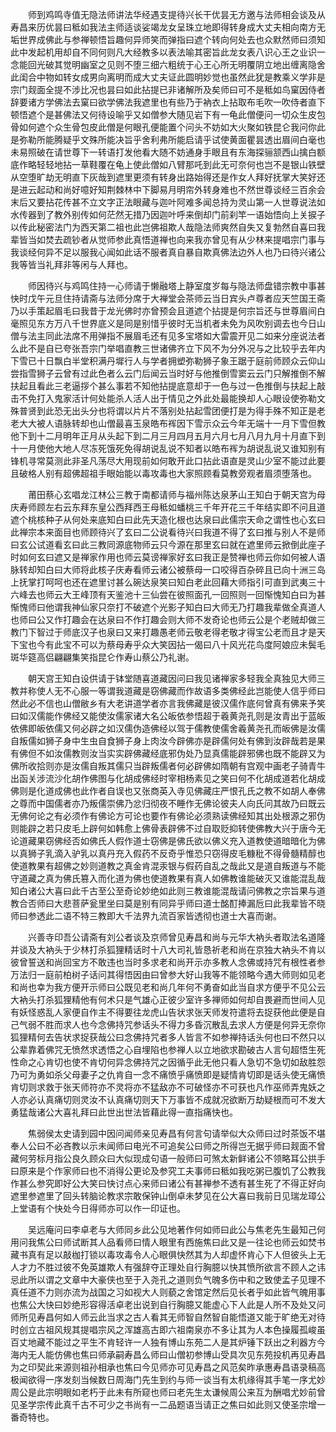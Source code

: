 <!-- { "loadSidebar": true } -->
　　师到鸡鸣寺值无隐法师讲法华经遇支提待兴长干优昙无方邀与法师相会谈及从寿昌来历优昙曰秪如我法主师适谈娑竭龙女呈珠立地即得转身成大丈夫相向南方无垢世界成佛此与参禅顿悟旨趣何异师笑而弹指曰遮个转向何处去也众默然师曰须知此中发起机用却自不同何则凡大经教多以表法喻其密旨此龙女表八识心王之业识一念能回光破其觉明幽室之见则不堕三细六粗统于心王心所无明覆阴立地出缠离隐舍此闺合中物如转女成男向离明而成大丈夫证此圆明妙觉也虽然此犹是教乘义学非是宗门觌面全提不涉比况也昙曰如此拈提已非诸解所及矣师曰可不是秪如鸟窠因侍者辞要诸方学佛法去窠曰欲学佛法我遮里也有些乃于衲衣上拈取布毛吹一吹侍者直下顿悟遮个是甚佛法又何待设喻乎又如僧参大随见岩下有一龟此僧便问一切众生皮包骨如何遮个众生骨包皮此僧是何眼孔便能置个问头不妨如大火聚如铁昆仑我问你此是弥勒所能腾疑乎文殊所能决旨乎舍利弗所能启请乎试使黄面瞿昙透出眉间白毫也未易照破在请世尊下一转语打发他看大随不妨通身手眼且有东海探骊颔西山擒白额底作略轻轻地拈一草鞋覆在龟上使此僧如八臂那吒到此无可奈何也岂不是银山铁壁从空堕旷劫无明直下灰哉到遮里更须有转身出路始得还是作女人拜好抚掌大笑好还是进云起动和尚好噫好知荆棘林中下脚易月明帘外转身难也不然世尊谈经三百余会末后又要拈花传甚不立文字正法眼藏与迦叶阿难多闻总持为灵山第一人世尊说法如水传器到了教外别传如何茫然无措乃因迦叶呼来倒却门前刹竿一语始悟向上关捩子以传此秘密法门为西天第二祖也此岂佛祖欺人哉隐法师爽然自失又复勃然自喜曰我辈皆当如焚去疏钞者从觉师参此真悟道禅也向来我亦曾见有从少林来提唱宗门事与我谈经何异不足以服我心闻如此话不服者真自暴自欺真佛法边外人也乃曰待兴诸公我等皆当礼拜非等闲与人拜也。

　　师因待兴与鸡鸣住持一心师请于懒融塔上静室度岁每与隐法师盘错宗教中事甚快时戊午元旦住持请斋与法师分席于大禅堂会茶师云当日宾头卢尊者应天竺国王斋乃以手策起眉毛曰我昔于龙光佛时亦曾预会且道遮个拈提是何宗旨还与世尊眉间白毫照见东方万八千世界底义是同是别惜乎彼时无当机者未免为风吹别调去也今日山僧与法主同此法席不用弹指不展眉毛还有见多宝塔如大雷震开见二如来分座说法者么此不是自已夸张吾宗门举唱直教三世诸佛齐立下风不为分外况与之比较乎去年内下雪已十日飘白半堂积满丹墀行人与学者拥塑弥勒狮子象王踞于庭前师顾众云仰山尝指雪狮子云曾有过此色者么云门后闻云当时好与他推倒雪窦云云门只解推倒不解扶起且看此三老逼拶个甚么事若不知他拈提底意却于一色与过一色推倒与扶起上敲击不免打入鬼家活计何处能杀人活人出于情见之外此处最能换却人心眼设使弥勒文殊普贤到此恐无出头分也将谓以片片不落别处拈起雪团便打是为得手殊不知正是老老大大被人语脉转却也山僧最喜玉泉皓布裈因下雪示众云今年无端十一月下雪但教他下到十二月明年正月从头起下到二月三月四月五月六月七月八月九月十月直下到十一月使他大地人尽冻死饿死免得胡说乱说不知者以皓布裈为胡说乱说又谁知别有锋机寻常莫测此非圣凡荡尽大用现前如何敢开此口拈此语直是灵山少室不能过此要且破格人别有超佛超祖手眼始能以毒攻毒也大家照顾看莫教旁观者眉须堕落也。

　　莆田蔡心玄唱龙江林公三教于南都请师与福州陈达泉茅山王知白于朝天宫为母庆寿师顾左右云东拜东皇公西拜西王母秪如蟠桃三千年开花三千年结实即不问且道遮个桃核种子从何处来底知白曰此先天造化根也达泉曰此儒宗天命之谓性也心玄曰此禅宗本来面目也师顾待兴了玄曰二公说看待兴曰我道不得了玄曰推与别人不是师曰玄公试道看玄曰此三教同源底物师云只今源在那里玄曰就在遮里师云掀倒此座子时如何玄曰遮又是禅家作用也师云莫谤禅家好玄曰我正是赞禅也师云你如何被人语脉转却知白曰大师将此核子庆寿看师云诸公被蔡母一口咬得百杂碎且已向十洲三岛上抚掌打呵呵也还在遮里讨甚么碗达泉笑曰知白老此回藉大师指引可直到武夷三十六峰去也师云大王峰顶有天鉴池十三仙尝在彼照面孔一回照则一回惭愧知白曰为甚惭愧师曰他谓我神仙家只奈打不破遮个光影子知白曰大师无乃打趣我辈做全真道人也师曰公又作打趣会在达泉曰不作打趣会则大师不发奇论也师云公是个老贼却做三教门下智过于师底汉子也泉曰又来打趣愚老师云敬老得老敬才得宝公老而且才是天下宝也今有此宝不可以为蔡母寿乎众大笑因拈一偈曰八十风光花鸟度阿娘应未鬓毛斑华筵高侣翩翩集笑指昆仑作寿山蔡公乃礼谢。

　　朝天宫王知白设供请于钵堂随喜道藏因问曰我见诸禅家多轻我全真独见大师三教并称使人无不心服一等谓我道藏是窃佛藏而作故语多类佛经此岂能使人信乎师曰然此必不信也山僧敝乡有大老讲道学者亦言我佛藏是彼汉儒作底何曾真有佛来予笑曰如汉儒能作佛经又能使汝儒家诸大名公皈依参悟超于羲黄尧孔则是汝青出于蓝皈依佛即皈依儒又何必辟之如汉儒伪造佛经以驾于儒教使儒舍羲黄尧孔而皈佛是汝儒自叛儒如狮子身中生虫自食狮子身上肉汝今辟佛亦是辟儒何处有佛到汝辟哉若是果有佛但不如汝儒教则汝当实实辟佛藏经底邪伪处乃显真儒能辟邪佛也既不能辟又为佛所收拾则亦是汝儒自叛其儒只当辟叛儒者何必辟佛如隋朝有宫观中画老子骑青牛出函关涉流沙化胡作佛图与化胡成佛经时宰相杨素见之笑曰何不化胡成道若化胡成佛则是化道成佛也此作者自误也又张商英入寺见佛藏庄严恨孔氏之教不如胡人奉佛之尊而中国儒者亦乃叛儒崇佛乃忿归彻夜不睡作无佛论彼夫人向氏问其故乃曰既云无佛何论之有必须作有佛论方可论也要作有佛论必须熟读佛经知其出处根源之邪伪则能辟之若只皮毛上辟何如韩愈上佛骨表辟佛不过自取贬抑转使佛教大兴于唐今无论道藏果窃佛经否如佛氏人假作道士窃佛是佛氏欲以佛义充入道教使道暗暗化为佛以真狮子乳滴入驴乳以真丹充入假药不反奇乎惟恐只窃得皮毛糠秕不得骨髓精醇也使道教果有超佛之妙则道教之真金肯混汞银与假药自乱之哉此又是道自叛道与不能守道藏之真为佛氏篡入而化道为佛也使道教果有真人如佛教谁能破灭又谁能混乱哉知白诸公大喜曰此千古至公至奇论妙绝如此则三教谁能混哉请问佛教之宗旨果与道教合否师曰大悲菩萨瓮里坐曰莫是别有同异乎师曰道士酩酊捧漏卮曰此我辈皆不晓师曰参透此二语不特三教即大千法界九流百家皆透彻也道士大喜而谢。

　　兴善寺印吾公请斋有刘公者谈及京师曾见寿昌和尚与元华大衲头者取法名道隆并谈及大衲头于少林打杀狐狸精话时十八大司礼皆恳祈老和尚在京独大衲头不肯以彼曾誓送和尚回宝方不敢违也当时多求老和尚开示亦多教人念佛或持咒有根性者参万法归一庭前柏树子话问其得悟因由曰曾参大好山我等不能领略今遇大师则如见老和尚也幸为我方便开示师曰公既见老和尚几年何不勇奋如此当自求方便乎不见公云大衲头打杀狐狸精他有何术只是气雄心正彼少室许多禅师如何却自畏避而世间人见有妖怪惑乱人家便自作主不得要往龙虎山告状求张天师发符遣将去捉获他此便是自己气弱不胜而求人也今念佛持咒参话头不得力多昏沉散乱去求人方便是何异无奈你狐狸精何去告状求捉获哉公曰念佛持咒者多人皆言不如参禅持话头何也曰不然只以公辈靠着佛咒无愤然求透悟之心自埋陷也参禅人以立地欲求勘破古人言句超悟生死性命之心肯切也使不肯切何异念佛持咒之因循乎此无他只看人急切不急切如敌胜怨乃可为勇如杀父母妻子之仇肯自一念不痛愤乎痛愤即是疑情肯切即是话头使无痛愤肯切则求救于张天师符亦不灵将亦不猛敌亦不可破怪亦不可获也凡作巫师弄鬼妖之人亦必认真痛切则灵汝不认真痛切则天下万事皆不成就况欲断万劫疑根而可不发大勇猛哉诸公大喜礼拜曰此世出世法皆藉此得一直指痛快也。

　　焦弱侯太史请到园中因问闻师亲见寿昌有何言句请举似大众师曰过时茶饭不堪奉人公曰不必吝教以示未闻师曰电光不可追矣公曰师之所得岂无据乎师曰觌面不曾藏何劳标月指公良久顾众曰大似现成句语一般师曰可煞太新鲜诸公不领略耳公拱手曰原来是个作家师曰也不消得公更论及参究工夫事师曰秪如我吃粥已腹饥了公教我作甚么参究即好公大笑曰快讨点心来师曰诸公有甚禅参不透有甚生死了不得正好向遮里参遮里了回头转脑论教求宗敢保钟山倒卓未梦见在公大喜曰我前日见瑞龙璋公上堂语有个快处今日得师亦可以作一印证也。

　　吴远庵问曰李卓老与大师同乡此公见地著作何如师曰此公与焦老先生最知己何用问我焦公曰师试断其人品看师曰情人眼里有西施焦曰此又是一往论也师云如焚书藏书真有足以敲枷打锁以毒攻毒令人心眼俱快然其为人却虚怀肯心下人但彼头上无人才力不胜过彼不免英雄欺人有强辞夺正理处自行胸臆以快其愤所欲言不顾人之讳忌此所以谓之文章中大豪侠也至于入尧孔之道则负气魄多伤中和之致使孟子见理不真任道不力则亦流为战国之习如视大人则藐之舍馆定然后见长者乎如此皆气魄用事也焦公大快曰妙绝形容得活卓老出说到自行胸臆又能虚心下人此是人所不及处又问师所见寿昌何如人师云此当求之古人看其无师智自然智自能悟道又能于旷绝无对待时创立古祖风规其提唱宗风之浑雄高古即六祖南泉亦不多让其为人本色操履孤峻虽百丈地藏不能过之平生不肯轻许一人独有博山东苑二人是其炉锤下跃出之利器方今海内无人能仿佛也焦曰师承嗣寿昌么师曰山僧初参博山受具次见东苑投机再见寿昌为之印契此来源则祖孙相承也焦曰今见师亦可见寿昌之风范矣昨承惠寿昌语录稿高极闻欲得一序发刻当候数日周海门先生到约与师一谈当有太机缘得其手笔一序尤妙周公是此宗明眼如老朽于此未有所窥也师曰老先生太谦候周公来互为酬唱尤妙前曾见圣学宗传此真千古不可少之书尚有一二品题语当请正之焦曰如此则又使圣宗增一番奇特也。

